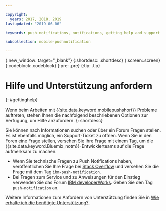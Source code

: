 ```yaml
---

copyright:
  years: 2017, 2018, 2019
lastupdated: "2019-06-06"

keywords: push notifications, notifications, getting help and support

subcollection: mobile-pushnotification

---
```


{:new_window: target="_blank"}
{:shortdesc: .shortdesc}
{:screen:.screen}
{:codeblock:.codeblock}
{:pre: .pre}
{:tip: .tip}

# Hilfe und Unterstützung anfordern
{: #gettinghelp}

Wenn beim Arbeiten mit {{site.data.keyword.mobilepushshort}} Probleme auftreten, stehen Ihnen die nachfolgend beschriebenen Optionen zur Verfügung, um Hilfe anzufordern.
{: shortdesc}

Sie können nach Informationen suchen oder über ein Forum Fragen stellen. Es ist ebenfalls möglich, ein Support-Ticket zu öffnen. Wenn Sie in den Foren eine Frage stellen, versehen Sie Ihre Frage mit einem Tag, um die {{site.data.keyword.Bluemix_notm}}-Entwicklerteams auf die Frage aufmerksam zu machen.

  * Wenn Sie technische Fragen zu Push Notifications haben, veröffentlichen Sie Ihre Frage bei [Stack Overflow](https://stackoverflow.com/questions/tagged/ibm-mobile-services) und versehen Sie die Frage mit dem Tag `ibm-push-notification`.
  * Bei Fragen zum Service und zu Anweisungen für den Einstieg verwenden Sie das Forum [IBM developerWorks](https://developer.ibm.com/answers/topics/bluemix-mobile-services/). Geben Sie den Tag `push-notification` an.

Weitere Informationen zum Anfordern von Unterstützung finden Sie in [Wie erhalte ich die benötigte Unterstützung?](https://cloud.ibm.com/docs/get-support?topic=get-support-getting-customer-support#getting-customer-support).

